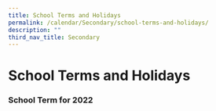 ```yaml
---
title: School Terms and Holidays
permalink: /calendar/Secondary/school-terms-and-holidays/
description: ""
third_nav_title: Secondary
---
```

# **School Terms and Holidays**

### School Term for 2022

